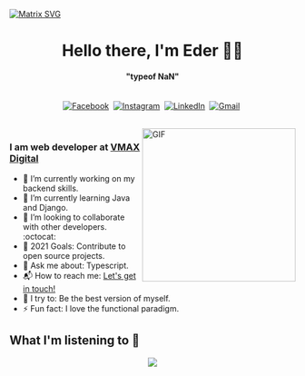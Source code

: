 [![Matrix SVG](https://raw.githubusercontent.com/rodrigograca31/rodrigograca31/master/matrix.svg)](https://www.youtube.com/watch?v=SDkAGkd4NLc) 
<p>
  <h1 align="center"><b>Hello there, I'm Eder 👋😸</b></h1>
</p>

<p>
  <h4 align="center"><b>"typeof NaN"</b></h4>
</p>

<p align="center">
<br>
<a href="https://www.facebook.com/dcclxxix"><img src="https://img.shields.io/badge/facebook-%231877F2.svg?&style=for-the-badge&logo=facebook&logoColor=white" alt="Facebook" /></a>&nbsp;
<a href="https://instagram.com/r3turn_zero"><img src="https://img.shields.io/badge/instagram-%23C13584.svg?&style=for-the-badge&logo=instagram&logoColor=white" alt="Instagram" /></a>&nbsp;
<a href="https://www.linkedin.com/in/lima-eder/"><img src="https://img.shields.io/badge/linkedin-%230077B5.svg?&style=for-the-badge&logo=linkedin&logoColor=white" alt="LinkedIn" /></a>&nbsp;
<a href="mailto:lima.eder101@gmail.com?subject=Olá%20Eder"><img src="https://img.shields.io/badge/gmail-%23D14836.svg?&style=for-the-badge&logo=gmail&logoColor=white" alt="Gmail"/></a>&nbsp;
</p>

<br>

<img align="right" height="270px" alt="GIF" src="https://i.pinimg.com/originals/e4/26/70/e426702edf874b181aced1e2fa5c6cde.gif" />

### I am web developer at [VMAX Digital](https://github.com/VMAX-Digital)
- 🔭 I’m currently working on my backend skills.
- 🌱 I’m currently learning Java and Django. 
- 👯 I’m looking to collaborate with other developers. :octocat:
- 🥅 2021 Goals: Contribute to open source projects.
- 💬 Ask me about: Typescript.
- 📬 How to reach me: [Let's get in touch!](https://linkedin.com/in/lima-eder/)
- 🧗 I try to: Be the best version of myself. 
- ⚡ Fun fact: I love the functional paradigm.

## What I'm listening to 🎵

<div align="center"><img src="https://spotify-github-profile.vercel.app/api/view?uid=21vbcuaa7fswudhrhy22on34i&cover_image=true&theme=default" /></div> 
